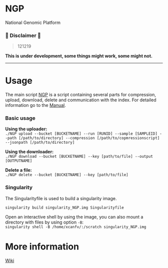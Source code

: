 # NGP
National Genomic Platform

### &#x1F534; Disclaimer &#x1F534;  
> 121219  

**This is under development, some things might work, some might not.**
___  
  
# Usage  
The main script [NGP](https://github.com/ClinicalGenomicsGBG/NGP/blob/master/NGP) is a script containing several parts for compression, upload, download, delete and communication with the index. For detailed information go to the [Manual](https://github.com/ClinicalGenomicsGBG/NGP/wiki/NGP-Manual).

### Basic usage
**Using the uploader:**  
`./NGP upload --bucket [BUCKETNAME] --run [RUNID] --sample [SAMPLEID] --path [/path/to/directory] --compression [/path/to/copmressionscript] --jsonpath [/path/to/directory]`  

**Using the downloader:**  
`./NGP download --bucket [BUCKETNAME] --key [path/to/file] --output [OUTPUTNAME]`  

**Delete a file:**   
`./NGP delete --bucket [BUCKETNAME] --key [path/to/file]`


### Singularity   
The Singularityfile is used to build a singularity image.   

`singularity build singularity_NGP.img Singularityfile`  

Open an interactive shell by using the image, you can also mount a directory with files by using option `-B`:   
`singularity shell -B /home/xcanfv/:/scratch singularity_NGP.img`     

# **More information**  
[Wiki](https://github.com/ClinicalGenomicsGBG/NGP/wiki)
